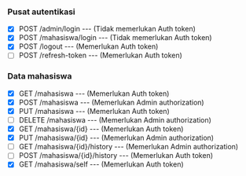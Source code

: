 ### Pusat autentikasi

-   [x] POST /admin/login --- (Tidak memerlukan Auth token)
-   [x] POST /mahasiswa/login --- (Tidak memerlukan Auth token)
-   [x] POST /logout --- (Memerlukan Auth token)
-   [ ] POST /refresh-token --- (Memerlukan Auth token)

### Data mahasiswa

-   [x] GET /mahasiswa --- (Memerlukan Auth token)
-   [x] POST /mahasiswa --- (Memerlukan Admin authorization)
-   [x] PUT /mahasiswa --- (Memerlukan Auth token)
-   [ ] DELETE /mahasiswa --- (Memerlukan Admin authorization)
-   [x] GET /mahasiswa/{id} --- (Memerlukan Auth token)
-   [x] PUT /mahasiswa/{id} --- (Memerlukan Admin authorization)
-   [ ] GET /mahasiswa/{id}/history --- (Memerlukan Admin authorization)
-   [ ] POST /mahasiswa/{id}/history --- (Memerlukan Auth token)
-   [x] GET /mahasiswa/self --- (Memerlukan Auth token)
